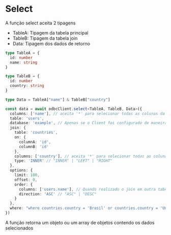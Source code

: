 # Select

A função select aceita 2 tipagens
- TableA: Tipagem da tabela principal
- TableB: Tipagem da tabela join
- Data: Tipagem dos dados de retorno
```typescript
type TableA = {
  id: number
  name: string
}

type TableB = {
  id: number
  country: string
}

type Data = TableA["name"] & TableB["country"]

const data = await odbcClient.select<TableA, TableB, Data>({
  columns: ['name'], // aceita '*' para selecionar todas as colunas da tabela principal
  table: 'users',
  database: 'example', // Apenas se o Client foi configurado de maneira explicita
  join: {
    table: 'countries',
    on: {
      columnA: 'id',
      columnB: 'id'
    },
    columns: ['country'], // aceita '*' para selecionar todas as colunas da tabela join
    type: 'INNER' // "INNER" | "LEFT" | "RIGHT"
  },
  options: {
    limit: 100,
    offset: 0,
    order: {
      columns: ['users.name'], // Quando realizado o join em outra tabela, a queryString é montada utilizando o nome de cada tabela como alias
      direction: 'ASC' // "ASC" | "DESC"
    }
  },
  where: "where countries.country = 'Brasil' or countries.country = 'United States'", // Quando realizado o join em outra tabela, a queryString é montada utilizando o nome de cada tabela como alias
})
```

A função retorna um objeto ou um array de objetos contendo os dados selecionados
